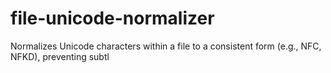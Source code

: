 # file-unicode-normalizer
Normalizes Unicode characters within a file to a consistent form (e.g., NFC, NFKD), preventing subtl
